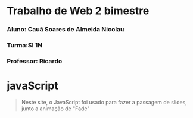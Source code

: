 # Trabalho de Web 2 bimestre

### Aluno: Cauã Soares de Almeida Nicolau
### Turma:SI 1N
### Professor: Ricardo

# javaScript

>Neste site, o JavaScript foi usado para fazer a passagem de slides, junto a animação de "Fade"
